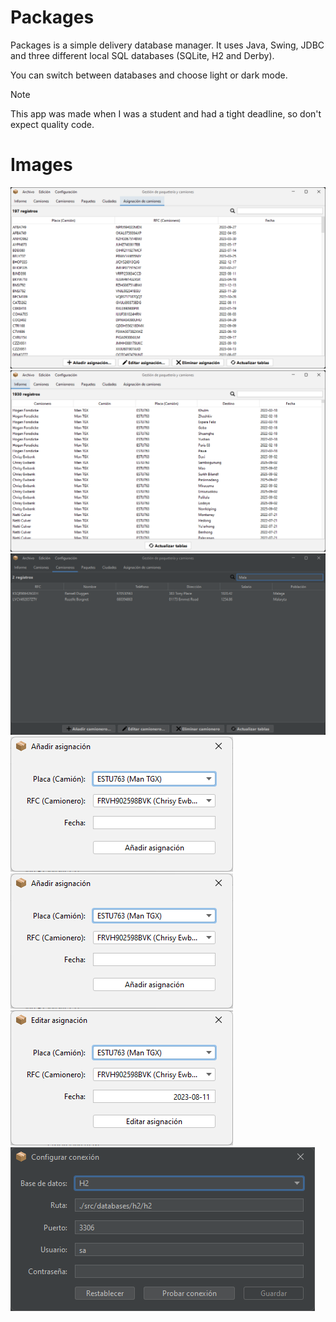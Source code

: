 # Packages

Packages is a simple delivery database manager. It uses Java, Swing, JDBC and three different local SQL databases (SQLite, H2 and Derby).

You can switch between databases and choose light or dark mode.

> [!NOTE]  
> This app was made when I was a student and had a tight deadline, so don't expect quality code. 

# Images

![image](.github/media/packages_01.png)
![image](.github/media/packages_02.png)
![image](.github/media/packages_04.png)
![image](.github/media/packages_03.png)
![image](.github/media/packages_05.png)
![image](.github/media/packages_06.png)
![image](.github/media/packages_07.png)
